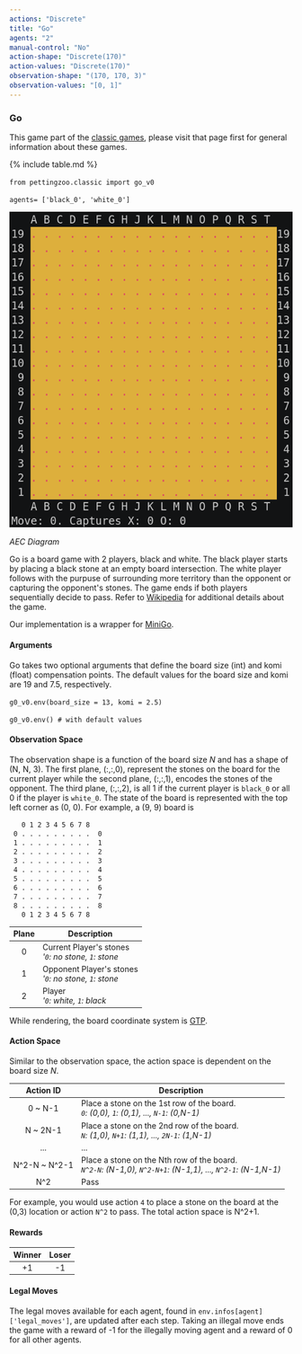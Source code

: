 ```yaml
---
actions: "Discrete"
title: "Go"
agents: "2"
manual-control: "No"
action-shape: "Discrete(170)"
action-values: "Discrete(170)"
observation-shape: "(170, 170, 3)"
observation-values: "[0, 1]"
---
```


### Go

This game part of the [classic games](../classic), please visit that page first for general information about these games.

{% include table.md %}


`from pettingzoo.classic import go_v0`

`agents= ['black_0', 'white_0']`

![](classic_go.gif)

*AEC Diagram*

Go is a board game with 2 players, black and white. The black player starts by placing a black stone at an empty board intersection. The white player follows with the purpuse of surrounding more territory than the opponent or capturing the opponent's stones. The game ends if both players sequentially decide to pass. Refer to [Wikipedia](https://en.wikipedia.org/wiki/Go_(game)) for additional details about the game.

Our implementation is a wrapper for [MiniGo](https://github.com/tensorflow/minigo).

#### Arguments

Go takes two optional arguments that define the board size (int) and komi (float) compensation points. The default values for the board size and komi are 19 and 7.5, respectively.

`g0_v0.env(board_size = 13, komi = 2.5)`

`g0_v0.env() # with default values`

#### Observation Space

The observation shape is a function of the board size _N_ and has a shape of (N, N, 3). The first plane, (:,:,0), represent the stones on the board for the current player while the second plane, (:,:,1), encodes the stones of the opponent. The third plane, (:,:,2), is all 1 if the current player is `black_0` or all 0 if the player is `white_0`. The state of the board is represented with the top left corner as (0, 0). For example, a (9, 9) board is  
```
   0 1 2 3 4 5 6 7 8
 0 . . . . . . . . .  0
 1 . . . . . . . . .  1
 2 . . . . . . . . .  2
 3 . . . . . . . . .  3
 4 . . . . . . . . .  4
 5 . . . . . . . . .  5
 6 . . . . . . . . .  6
 7 . . . . . . . . .  7
 8 . . . . . . . . .  8
   0 1 2 3 4 5 6 7 8
```

|  Plane  | Description                                               |
|:-------:|-----------------------------------------------------------|
|    0    | Current Player's stones<br>_'`0`: no stone, `1`: stone_   |
|    1    | Opponent Player's stones<br>_'`0`: no stone, `1`: stone_  |
|    2    | Player<br>_'`0`: white, `1`: black_                       |

While rendering, the board coordinate system is [GTP](http://www.lysator.liu.se/~gunnar/gtp/).

#### Action Space

Similar to the observation space, the action space is dependent on the board size _N_.

|   Action ID   | Description                                                                                                   |
|:-------------:|---------------------------------------------------------------------------------------------------------------|
|    0 ~ N-1    | Place a stone on the 1st row of the board.<br>_`0`: (0,0), `1`: (0,1), ..., `N-1`: (0,N-1)_                   |
|    N ~ 2N-1   | Place a stone on the 2nd row of the board.<br>_`N`: (1,0), `N+1`: (1,1), ..., `2N-1`: (1,N-1)_                |
|      ...      | ...                                                                                                           |
| N^2-N ~ N^2-1 | Place a stone on the Nth row of the board.<br>_`N^2-N`: (N-1,0), `N^2-N+1`: (N-1,1), ..., `N^2-1`: (N-1,N-1)_ |
|      N^2      | Pass                                                                                                          |

For example, you would use action `4` to place a stone on the board at the (0,3) location or action `N^2` to pass. The total action space is N^2+1.

#### Rewards

| Winner | Loser |
| :----: | :---: |
| +1     | -1    |

#### Legal Moves

The legal moves available for each agent, found in `env.infos[agent]['legal_moves']`, are updated after each step. Taking an illegal move ends the game with a reward of -1 for the illegally moving agent and a reward of 0 for all other agents.
